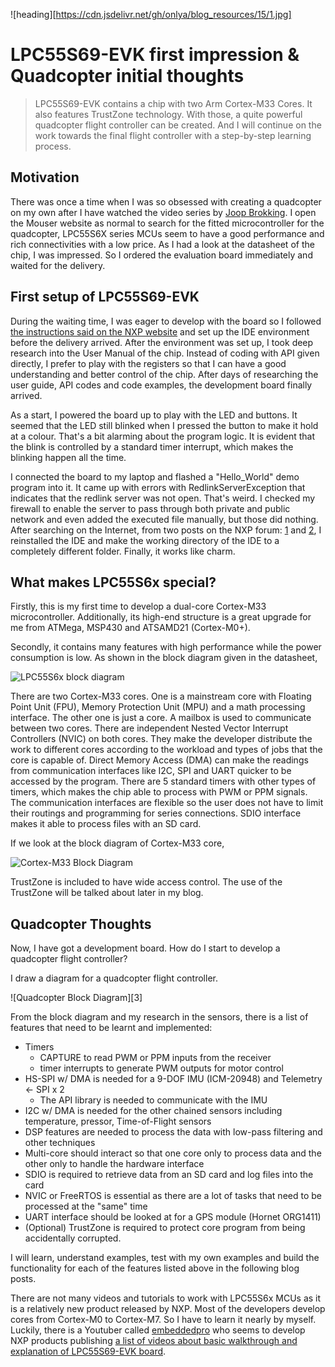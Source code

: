 ![heading][https://cdn.jsdelivr.net/gh/onlya/blog_resources/15/1.jpg]
# LPC55S69-EVK first impression & Quadcopter initial thoughts

> LPC55S69-EVK contains a chip with two Arm Cortex-M33 Cores. It also features TrustZone technology. With those, a quite powerful quadcopter flight controller can be created. And I will continue on the work towards the final flight controller with a step-by-step learning process.

## Motivation
There was once a time when I was so obsessed with creating a quadcopter on my own after I have watched the video series by [Joop Brokking][u1]. I open the Mouser website as normal to search for the fitted microcontroller for the quadcopter, LPC55S6X series MCUs seem to have a good performance and rich connectivities with a low price. As I had a look at the datasheet of the chip, I was impressed. So I ordered the evaluation board immediately and waited for the delivery.

## First setup of LPC55S69-EVK
During the waiting time, I was eager to develop with the board so I followed [the instructions said on the NXP website][u2] and set up the IDE environment before the delivery arrived. After the environment was set up, I took deep research into the User Manual of the chip. Instead of coding with API given directly, I prefer to play with the registers so that I can have a good understanding and better control of the chip. After days of researching the user guide, API codes and code examples, the development board finally arrived.

As a start, I powered the board up to play with the LED and buttons. It seemed that the LED still blinked when I pressed the button to make it hold at a colour. That's a bit alarming about the program logic. It is evident that the blink is controlled by a standard timer interrupt, which makes the blinking happen all the time.

I connected the board to my laptop and flashed a "Hello_World" demo program into it. It came up with errors with RedlinkServerException that indicates that the redlink server was not open. That's weird. I checked my firewall to enable the server to pass through both private and public network and even added the executed file manually, but those did nothing. After searching on the Internet, from two posts on the NXP forum: [1][u3] and [2][u4], I reinstalled the IDE and make the working directory of the IDE to a completely different folder. Finally, it works like charm.

## What makes LPC55S6x special?
Firstly, this is my first time to develop a dual-core Cortex-M33 microcontroller. Additionally, its high-end structure is a great upgrade for me from ATMega, MSP430 and ATSAMD21 (Cortex-M0+).

Secondly, it contains many features with high performance while the power consumption is low. As shown in the block diagram given in the datasheet,

![LPC55S6x block diagram][1]

There are two Cortex-M33 cores. One is a mainstream core with Floating Point Unit (FPU), Memory Protection Unit (MPU) and a math processing interface. The other one is just a core. A mailbox is used to communicate between two cores. There are independent Nested Vector Interrupt Controllers (NVIC) on both cores. They make the developer distribute the work to different cores according to the workload and types of jobs that the core is capable of. Direct Memory Access (DMA) can make the readings from communication interfaces like I2C, SPI and UART quicker to be accessed by the program. There are 5 standard timers with other types of timers, which makes the chip able to process with PWM or PPM signals. The communication interfaces are flexible so the user does not have to limit their routings and programming for series connections.  SDIO interface makes it able to process files with an SD card.

If we look at the block diagram of Cortex-M33 core,

![Cortex-M33 Block Diagram][2]

TrustZone is included to have wide access control. The use of the TrustZone will be talked about later in my blog.

## Quadcopter Thoughts
Now, I have got a development board. How do I start to develop a quadcopter flight controller?

I draw a diagram for a quadcopter flight controller.

![Quadcopter Block Diagram][3]

From the block diagram and my research in the sensors, there is a list of features that need to be learnt and implemented:
* Timers
  * CAPTURE to read PWM or PPM inputs from the receiver
  * timer interrupts to generate PWM outputs for motor control
* HS-SPI w/ DMA is needed for a 9-DOF IMU (ICM-20948) and Telemetry <- SPI x 2
  * The API library is needed to communicate with the IMU
* I2C w/ DMA is needed for the other chained sensors including temperature, pressor, Time-of-Flight sensors
* DSP features are needed to process the data with low-pass filtering and other techniques
* Multi-core should interact so that one core only to process data and the other only to handle the hardware interface
* SDIO is required to retrieve data from an SD card and log files into the card
* NVIC or FreeRTOS is essential as there are a lot of tasks that need to be processed at the "same" time
* UART interface should be looked at for a GPS module (Hornet ORG1411)
* (Optional) TrustZone is required to protect core program from being accidentally corrupted.

I will learn, understand examples, test with my own examples and build the functionality for each of the features listed above in the following blog posts.

There are not many videos and tutorials to work with LPC55S6x MCUs as it is a relatively new product released by NXP. Most of the developers develop cores from Cortex-M0 to Cortex-M7. So I have to learn it nearly by myself. Luckily, there is a Youtuber called [embeddedpro][u5] who seems to develop NXP products publishing [a list of videos about basic walkthrough and explanation of LPC55S69-EVK board][u6]. 


[1]: https://cdn.jsdelivr.net/gh/onlya/blog_resources/15/2.png "Block diagram of LPC55S6x MCU family"
[2]: https://cdn.jsdelivr.net/gh/onlya/blog_resources/15/3.png "Block diagram of Arm Cortex-M33 Core"
[2]: https://cdn.jsdelivr.net/gh/onlya/blog_resources/15/4.jpg "Block Diagram of a quadcopter"

[u1]:https://www.youtube.com/user/MacPuffdog
[u2]:https://www.nxp.com/document/guide/get-started-with-the-lpc55s69-evk:GS-LPC55S69-EVK
[u3]:https://community.nxp.com/t5/MCUXpresso-General/MCUXpresso-Failing-to-discover-CMISIS-DAP-probe-on-Eval-Boards/m-p/930406
[u4]:https://community.nxp.com/t5/MCUXpresso-General/LPC-Link-Target-Discovery-not-working/m-p/814828
[u5]:https://www.youtube.com/channel/UCGb0cwww_CENTI1wgo6FJTw
[u6]:https://www.youtube.com/playlist?list=PL0zq7qRU_mUvYH4QWqRr8s_iC0JvHr8jX